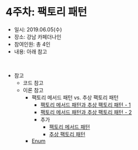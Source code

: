 4주차: 팩토리 패턴
===========
* 일시: 2019.06.05(수)
* 장소: 강남 카페더나인
* 참여인원: 총 4인
* 내용: 아래 참고
</br>

* 참고
	* 코드 참고
	* 이론 참고
		* 팩토리 메서드 패턴 vs. 추상 팩토리 패턴
			* [팩토리 메서드 패턴과 추상 팩토리 패턴 - 1](https://www.slideshare.net/GeniusYG/ss-38529279)
			* [팩토리 메서드 패턴과 추상 팩토리 패턴 - 2](https://besma.tistory.com/entry/%ED%8C%A9%ED%86%A0%EB%A6%AC-%EB%A9%94%EC%86%8C%EB%93%9C-%ED%8C%A8%ED%84%B4)
			* 추가
				* [팩토리 메서드 패턴](https://gmlwjd9405.github.io/2018/08/07/factory-method-pattern.html)
				* [추상 팩토리 패턴](https://gmlwjd9405.github.io/2018/08/08/abstract-factory-pattern.html)
		* [Enum](https://github.com/nara1030/DesignPattern/blob/master/study/week4_Factory/Enum%EC%97%90%20%EB%8C%80%ED%95%B4%20%EA%B3%B5%EB%B6%80.md)
</br>